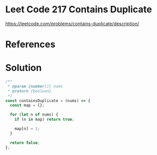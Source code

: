 # Leet Code 217 Contains Duplicate

https://leetcode.com/problems/contains-duplicate/description/

# References

# Solution

```javascript
/**
 * @param {number[]} nums
 * @return {boolean}
 */
const containsDuplicate = (nums) => {
  const map = {};

  for (let n of nums) {
    if (n in map) return true;

    map[n] = 1;
  }

  return false;
};
```

